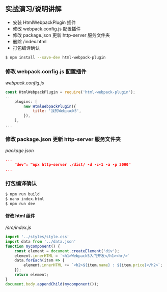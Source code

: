## 实战演习/说明讲解

+ 安装 HtmlWebpackPlugin 插件
+ 修改 webpack.config.js 配置插件
+ 修改 package.json 更新 http-server 服务文件夹
+ 删除 /index.html
+ 打包编译确认

```bash
$ npm install --save-dev html-webpack-plugin
```

### 修改 webpack.config.js 配置插件

*webpack.config.js*

```js
const HtmlWebpackPlugin = require('html-webpack-plugin');
...
    plugins: [
        new HtmlWebpackPlugin({
            title: '我的Webpack5',
        }),
    ],
...
```

### 修改 package.json 更新 http-server 服务文件夹

*package.json*

```json
...
    "dev": "npx http-server ./dist/ -d -c-1 -a -p 3000"
...
```

### 打包编译确认

```bash
$ npm run build
$ nano index.html
$ npm run dev
```

#### 修改 html 组件

*/src/index.js*

```js
import '../styles/style.css'
import data from '../data.json'
function mycomponent() {
    const element = document.createElement('div');
    element.innerHTML = `<h1>Webpack5入门开发</h1><hr/>`
    data.forEach(item => {
        element.innerHTML += `<h2>${item.name} : ${item.price}</h2>`;
    });
    return element;
}
document.body.appendChild(mycomponent());
```